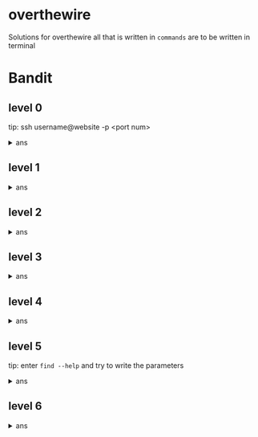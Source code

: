 # overthewire

Solutions for overthewire
all that is written in <code>commands</code> are to be written in terminal

<h1>Bandit</h1>

<h2>level 0</h2>
<p>tip: ssh username@website -p &ltport num&gt</p>
<details>
<summary>ans</summary>
<code>ssh bandit0@bandit.labs.overthewire.org -p 2220</code>

<p>the password is <code>bandit0</code></p>

<p>then, type <code>ls</code></p>
<p><code>cat readme</code></p>
<p><code>exit</code></p>
<p> pswd: NH2SXQwcBdpmTEzi3bvBHMM9H66vVXjL</p>
</details>

<h2>level 1</h2>
<details>
<summary>ans</summary>
<p><code>ssh bandit1@bandit.labs.overthewire.org -p 2220</code></p>
<p>the password is <code>NH2SXQwcBdpmTEzi3bvBHMM9H66vVXjL</code></p>
<p><code>ls</code></p>
<p><code>cat ./-</code></p>
<p><code>exit</code></p>
<p> pswd: rRGizSaX8Mk1RTb1CNQoXTcYZWU6lgzi</p>
</details>

<h2>level 2</h2>
<details>
<summary>ans</summary>
<p><code>ssh bandit2@bandit.labs.overthewire.org -p 2220</code></p>
<p><code>rRGizSaX8Mk1RTb1CNQoXTcYZWU6lgzi</code></p>
<p><code>ls</code></p>
<p><code>"spaces in this filename"</code></p>
<p><code>exit</code></p>
<p> pswd: aBZ0W5EmUfAf7kHTQeOwd8bauFJ2lAiG</p>
</details>

<h2>level 3</h2>
<details>
<summary>ans</summary>
<p><code>ssh bandit3@bandit.labs.overthewire.org -p 2220</code></p>
<p><code>aBZ0W5EmUfAf7kHTQeOwd8bauFJ2lAiG</code></p>
<p><code>ls</code></p>
<p><code>cd inhere</code></p>
<p><code>ls -a</code></p>
<p><code>cat ./.hidden</code>
<p><code>exit</code></p>
<p> pswd: 2EW7BBsr6aMMoJ2HjW067dm8EgX26xNe</p>
</details>

<h2>level 4</h2>
<details>
<summary>ans</summary>
<p><code>ssh bandit4@bandit.labs.overthewire.org -p 2220</code></p>
<p><code>2EW7BBsr6aMMoJ2HjW067dm8EgX26xNe</code></p>
<p><code>ls</code></p>
<p><code>cd inhere</code></p>
<p><code>ls -al</code></p>
<p>cat every file<br>here <code>cat ./-file07</code></p>
<p><code>exit</code></p>
<p> pswd: lrIWWI6bB37kxfiCQZqUdOIYfr6eEeqR</p>
</details>

<h2>level 5</h2>
<p>tip: enter <code>find --help</code> and try to write the parameters
<details>
<summary>ans</summary>
<p><code>ssh bandit5@bandit.labs.overthewire.org -p 2220</code></p>
<p><code>lrIWWI6bB37kxfiCQZqUdOIYfr6eEeqR</code></p>
<p><code>ls</code></p>
<p><code>cd inhere</code></p>
<p><code>find -size 1033c ! -executable</code></p>
<p>c means files in bytes<br><code>cat ./maybehere07/.file2</code></p>
<p><code>exit</code></p>
<p> pswd: P4L4vucdmLnm8I7Vl7jG1ApGSfjYKqJU</p>
</details>

<h2>level 6</h2>
<details>
<summary>ans</summary>
<p><code>ssh bandit6@bandit.labs.overthewire.org -p 2220</code></p>
<p><code>P4L4vucdmLnm8I7Vl7jG1ApGSfjYKqJU</code></p>
<p>here, we have to find in the server</p>
<p><code>find / -type f -user bandit7 -group bandit6 -size 33c</code></p>
<p>/ is the root directory</p>
<p><code>cat ./var/lib/dpkg/info/bandit7.password</code></p>
<p><code>exit</code></p>
<p> pswd: z7WtoNQU2XfjmMtWA8u5rN4vzqu4v99S</p>
</details>
